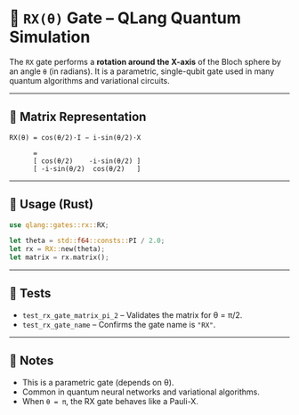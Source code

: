 # 🔄 `RX(θ)` Gate – QLang Quantum Simulation

The `RX` gate performs a **rotation around the X-axis** of the Bloch sphere by an angle `θ` (in radians). It is a parametric, single-qubit gate used in many quantum algorithms and variational circuits.

---

## 📐 Matrix Representation

```
RX(θ) = cos(θ/2)·I − i·sin(θ/2)·X

      =
      [ cos(θ/2)    -i·sin(θ/2) ]
      [ -i·sin(θ/2)  cos(θ/2)   ]
```

---

## 🧰 Usage (Rust)

```rust
use qlang::gates::rx::RX;

let theta = std::f64::consts::PI / 2.0;
let rx = RX::new(theta);
let matrix = rx.matrix();
```

---

## 🧪 Tests

- `test_rx_gate_matrix_pi_2` – Validates the matrix for θ = π/2.
- `test_rx_gate_name` – Confirms the gate name is `"RX"`.

---

## 📎 Notes

- This is a parametric gate (depends on θ).
- Common in quantum neural networks and variational algorithms.
- When `θ = π`, the RX gate behaves like a Pauli-X.